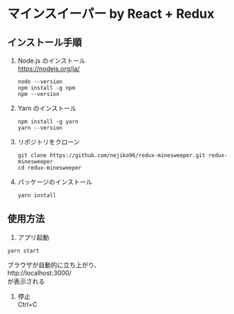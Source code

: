 # マインスイーパー by React + Redux

## インストール手順

1. Node.js のインストール  
   https://nodejs.org/ja/

   ```
   node --version
   npm install -g npm
   npm --version
   ```

1. Yarn のインストール

   ```
   npm install -g yarn
   yarn --version
   ```

1. リポジトリをクローン

   ```
   git clone https://github.com/nejiko96/redux-minesweeper.git redux-minesweeper
   cd redux-minesweeper
   ```

1. パッケージのインストール
   ```
   yarn install
   ```

## 使用方法

1. アプリ起動

```
yarn start
```

ブラウザが自動的に立ち上がり、  
 http://localhost:3000/  
 が表示される

1. 停止  
   Ctrl+C
